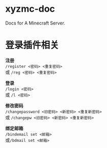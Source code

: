 # xyzmc-doc
Docs for A Minecraft Server.

# 登录插件相关
**注册**  
`/register <密码> <重复密码>`  
或 `/reg <密码> <重复密码>`

**登录**  
`/login <密码>`  
或 `/l <密码>`

**修改密码**  
`/changepassword <旧密码> <新密码> <重复新密码>`  
或 `/changepw <旧密码> <新密码> <重复新密码>`

**绑定邮箱**   
`/bindemail set <邮箱>`  
或`/bdmail set <邮箱>`

<!--

未完成

用邮箱收到的验证码重置密码
/bindemail re 验证码 新密码
/bdmail re 验证码 新密码

-->
